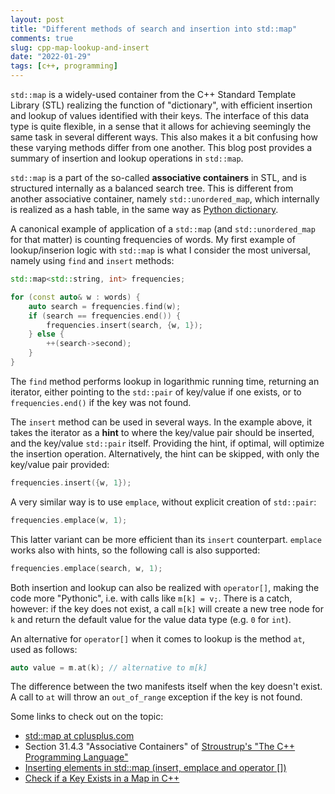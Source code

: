 ```yaml
---
layout: post
title: "Different methods of search and insertion into std::map"
comments: true
slug: cpp-map-lookup-and-insert
date: "2022-01-29"
tags: [c++, programming]
---
```


`std::map` is a widely-used container from the C++ Standard Template Library (STL) realizing the function of "dictionary", with efficient insertion and lookup of values identified with their keys. The interface of this data type is quite flexible, in a sense that it allows for achieving seemingly the same task in several different ways. This also makes it a bit confusing how these varying methods differ from one another. This blog post provides a summary of insertion and lookup operations in `std::map`. 

`std::map` is a part of the so-called **associative containers** in STL, and is structured internally as  a balanced search tree. This is different from another associative container, namely `std::unordered_map`, which internally is realized as a hash table, in the same way as [Python dictionary](https://docs.python.org/3/tutorial/datastructures.html#dictionaries). 

A canonical example of application of a `std::map` (and `std::unordered_map` for that matter) is counting frequencies of words. My first example of lookup/inserion logic with `std::map` is what I consider the most universal, namely using `find` and `insert` methods:

```c++
std::map<std::string, int> frequencies;

for (const auto& w : words) {
    auto search = frequencies.find(w);
    if (search == frequencies.end()) {
        frequencies.insert(search, {w, 1});
    } else {
        ++(search->second);
    }
}
```
The `find` method performs lookup in logarithmic running time, returning an iterator, either pointing to the `std::pair` of key/value if one exists, or to `frequencies.end()` if the key was not found. 

The `insert` method can be used in several ways. In the example above, it takes the iterator as a **hint** to where the key/value pair should be inserted, and the key/value `std::pair` itself. Providing the hint, if optimal, will optimize the insertion operation. Alternatively, the hint can be skipped, with only the key/value pair provided:

```c++
frequencies.insert({w, 1});
```
A very similar way is to use `emplace`, without explicit creation of `std::pair`:

```c++
frequencies.emplace(w, 1);
```

This latter variant can be more efficient than its `insert` counterpart. `emplace` works also with hints, so the following call is also supported:

```c++
frequencies.emplace(search, w, 1);
```

Both insertion and lookup can also be realized with `operator[]`, making the code more "Pythonic", i.e. with calls like `m[k] = v;`.  There is a catch, however: if the key does not exist, a call `m[k]` will create a new tree node for `k` and return the default value for the value data type (e.g. `0` for `int`). 

An alternative for `operator[]` when it comes to lookup is the method `at`, used as follows:

```c++
auto value = m.at(k); // alternative to m[k]
```

The difference between the two manifests itself when the key doesn't exist. A call to `at` will throw an `out_of_range` exception if the key is not found.

Some links to check out on the topic:

 * [std::map at cplusplus.com](https://www.cplusplus.com/reference/map/map/)
 * Section 31.4.3 "Associative Containers" of [Stroustrup's "The C++ Programming Language"](https://www.stroustrup.com/4th.html)
 * [Inserting elements in std::map (insert, emplace and operator [])
](https://www.geeksforgeeks.org/inserting-elements-in-stdmap-insert-emplace-and-operator/)
 * [Check if a Key Exists in a Map in C++](https://www.delftstack.com/howto/cpp/cpp-map-check-if-key-exists/)
